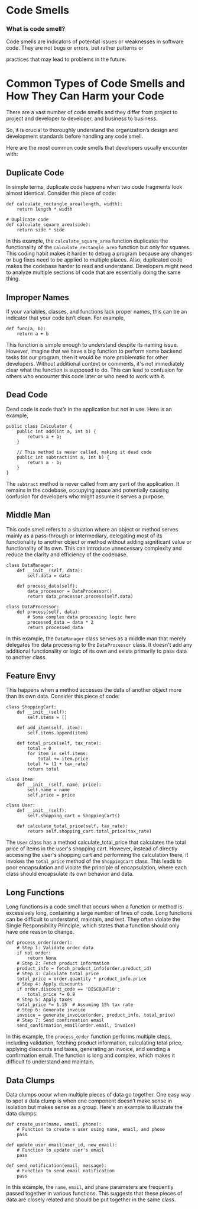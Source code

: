 # Code Smells

### What is code smell?

Code smells are indicators of potential issues or weaknesses in software code. They are not bugs or errors, but rather patterns or 

practices that may lead to problems in the future. 

# Common Types of Code Smells and How They Can Harm your Code

There are a vast number of code smells and they differ from project to project and developer to developer, and business to business. 

So, it is crucial to thoroughly understand the organization’s design and development standards before handling any code smell. 

Here are the most common code smells that developers usually encounter with:

## Duplicate Code

In simple terms, duplicate code happens when two code fragments look almost identical. Consider this piece of code:

```
def calculate_rectangle_area(length, width):
    return length * width

# Duplicate code
def calculate_square_area(side):
    return side * side
```

In this example, the `calculate_square_area` function duplicates the functionality of the `calculate_rectangle_area` function but only for squares. This coding habit makes it harder to debug a program because any changes or bug fixes need to be applied to multiple places. Also, duplicated code makes the codebase harder to read and understand. Developers might need to analyze multiple sections of code that are essentially doing the same thing.

## Improper Names

If your variables, classes, and functions lack proper names, this can be an indicator that your code isn’t clean. For example, 

```
def func(a, b):
    return a + b
```
This function is simple enough to understand despite its naming issue. However, imagine that we have a big function to perform some backend tasks for our program,
then it would be more problematic for other developers.  Without additional context or comments, it's not immediately clear what the function is supposed to do. 
This can lead to confusion for others who encounter this code later or who need to work with it.

## Dead Code 

Dead code is code that’s in the application but not in use. Here is an example,

```
public class Calculator {
    public int add(int a, int b) {
        return a + b;
    }

    // This method is never called, making it dead code
    public int subtract(int a, int b) {
        return a - b;
    }
}

```

The `subtract` method is never called from any part of the application. It remains in the codebase, occupying space and potentially causing confusion for developers who might assume it serves a purpose.

## Middle Man

This code smell refers to a situation where an object or method serves mainly as a pass-through or intermediary, delegating most of its functionality to another object or method without adding significant value or functionality of its own. This can introduce unnecessary complexity and reduce the clarity and efficiency of the codebase.

```
class DataManager:
    def __init__(self, data):
        self.data = data

    def process_data(self):
        data_processor = DataProcessor()
        return data_processor.process(self.data)

class DataProcessor:
    def process(self, data):
        # Some complex data processing logic here
        processed_data = data * 2
        return processed_data
```

In this example, the `DataManager` class serves as a middle man that merely delegates the data processing to the `DataProcessor` class. It doesn't add any additional functionality or logic of its own and exists primarily to pass data to another class.

## Feature Envy

This happens when a method accesses the data of another object more than its own data. Consider this piece of code:

```
class ShoppingCart:
    def __init__(self):
        self.items = []

    def add_item(self, item):
        self.items.append(item)

    def total_price(self, tax_rate):
        total = 0
        for item in self.items:
            total += item.price
        total *= (1 + tax_rate)
        return total

class Item:
    def __init__(self, name, price):
        self.name = name
        self.price = price

class User:
    def __init__(self):
        self.shopping_cart = ShoppingCart()

    def calculate_total_price(self, tax_rate):
        return self.shopping_cart.total_price(tax_rate)
```

The `User` class has a method calculate_total_price that calculates the total price of items in the user's shopping cart. However, instead of directly accessing the user's shopping cart and performing the calculation there, it invokes the `total_price` method of the `ShoppingCart` class. This leads to poor encapsulation and violate the principle of encapsulation, where each class should encapsulate its own behavior and data.

## Long Functions

Long functions is a code smell that occurs when a function or method is excessively long, containing a large number of lines of code. Long functions can be difficult to understand, maintain, and test. They often violate the Single Responsibility Principle, which states that a function should only have one reason to change.

```
def process_order(order):
    # Step 1: Validate order data
    if not order:
        return None
    # Step 2: Fetch product information
    product_info = fetch_product_info(order.product_id)
    # Step 3: Calculate total price
    total_price = order.quantity * product_info.price
    # Step 4: Apply discounts
    if order.discount_code == 'DISCOUNT10':
        total_price *= 0.9
    # Step 5: Apply taxes
    total_price *= 1.15  # Assuming 15% tax rate
    # Step 6: Generate invoice
    invoice = generate_invoice(order, product_info, total_price)
    # Step 7: Send confirmation email
    send_confirmation_email(order.email, invoice)
```

In this example, the `process_order` function performs multiple steps, including validation, fetching product information, calculating total price, applying discounts and taxes, generating an invoice, and sending a confirmation email. The function is long and complex, which makes it difficult to understand and maintain.

## Data Clumps

Data clumps occur when multiple pieces of data go together. One easy way to spot a data clump is when one component doesn’t make sense in isolation but makes sense as a group. Here's an example to illustrate the data clumps:

```
def create_user(name, email, phone):
    # Function to create a user using name, email, and phone
    pass

def update_user_email(user_id, new_email):
    # Function to update user's email
    pass

def send_notification(email, message):
    # Function to send email notification
    pass
```

In this example, the `name`, `email`, and `phone` parameters are frequently passed together in various functions. This suggests that these pieces of data are closely related and should be put together in the same class.
